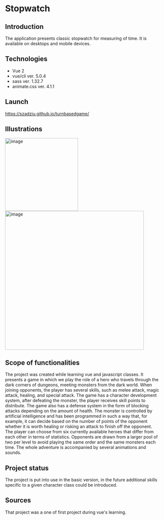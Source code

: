 # Stopwatch

## Introduction

The application presents classic stopwatch for measuring of time. It is available on desktops and mobile devices.

## Technologies

* Vue 2
* vue/cli ver. 5.0.4
* sass ver. 1.32.7
* animate.css ver. 4.1.1

## Launch

https://szadziu.github.io/turnbasedgame/

## Illustrations

<img width="238" alt="image" src="https://user-images.githubusercontent.com/73105872/185734995-fc23c9f0-869b-4dd6-9124-4dfa9115fb90.png">

<img width="453" alt="image" src="https://user-images.githubusercontent.com/73105872/185734981-9317618b-9ce9-4b9f-b163-511269ca4e14.png">


## Scope of functionalities

The project was created while learning vue and javascript classes. It presents a game in which we play the role of a hero who travels through the dark corners of dungeons, meeting monsters from the dark world. When joining opponents, the player has several skills, such as melee attack, magic attack, healing, and special attack. The game has a character development system, after defeating the monster, the player receives skill points to distribute. The game also has a defense system in the form of blocking attacks depending on the amount of health. The monster is controlled by artificial intelligence and has been programmed in such a way that, for example, it can decide based on the number of points of the opponent whether it is worth healing or risking an attack to finish off the opponent. The player can choose from six currently available heroes that differ from each other in terms of statistics. Opponents are drawn from a larger pool of two per level to avoid playing the same order and the same monsters each time. The whole adventure is accompanied by several animations and sounds.

## Project status

The project is put into use in the basic version, in the future additional skills specific to a given character class could be introduced.

## Sources

That project was a one of first project during vue's learning.

